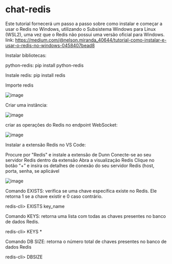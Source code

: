 # chat-redis


Este tutorial fornecerá um passo a passo sobre como instalar e começar a usar o Redis no Windows, utilizando o Subsistema Windows para Linux (WSL2), uma vez que o Redis não possui uma versão oficial para Windows.
link: https://medium.com/@nelson.miranda_40644/tutorial-como-instalar-e-usar-o-redis-no-windows-0458407bead8

Instalar bibliotecas:

python-redis: pip install python-redis

Instale redis: pip install redis

Importe redis

![image](https://github.com/leandroloffeu/chata-redis/assets/112645165/2c6778fb-8107-41e9-9239-da7d72cb6d20)

Criar uma instância:

![image](https://github.com/leandroloffeu/chata-redis/assets/112645165/45ea00ed-ebd2-4651-93d1-4bbfca1477e8)


criar as operações do Redis no endpoint WebSocket:

![image](https://github.com/leandroloffeu/chata-redis/assets/112645165/bc0cfa80-f9bb-4860-a634-69ac875fbc16)


Instalar a extensão Redis no VS Code:

Procure por "Redis" e instale a extensão de Dunn 
Conecte-se ao seu servidor Redis dentro da extensão
Abra a visualização Redis
Clique no botão “+” e insira os detalhes de conexão do seu servidor Redis (host, porta, senha, se aplicável

![image](https://github.com/leandroloffeu/chata-redis/assets/112645165/36a0e249-8904-4f09-82d5-14713a1a7d9f)


Comando EXISTS: verifica se uma chave específica existe no Redis. Ele retorna 1 se a chave existir e 0 caso contrário.

redis-cli> EXISTS key_name

Comando KEYS: retorna uma lista com todas as chaves presentes no banco de dados Redis.

redis-cli> KEYS *

Comando DB SIZE: retorna o número total de chaves presentes no banco de dados Redis

redis-cli> DBSIZE




